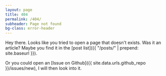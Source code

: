 ```yaml
---
layout: page
title: 404
permalink: /404/
subheader: Page not found
bg-class: error-header
---
```


Hey there. Looks like you tried to open a page that doesn't exists. Was it an article? Maybe you find it in the [post list]({{ "/posts/" | prepend: site.baseurl }}).

Or you could open an [Issue on Github]({{ site.data.urls.github_repo }}/issues/new), I will then look into it.